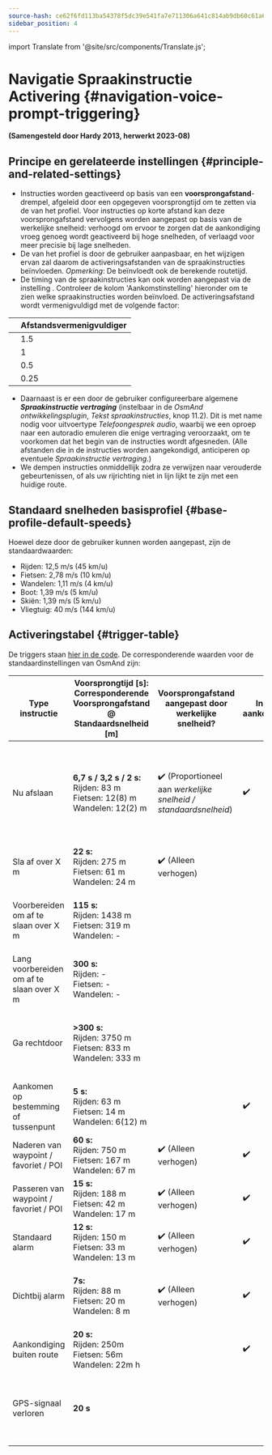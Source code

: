 ```yaml
---
source-hash: ce62f6fd113ba54378f5dc39e541fa7e711306a641c814ab9db60c61a6c63dd1
sidebar_position: 4
---
```

import Translate from '@site/src/components/Translate.js';


# Navigatie Spraakinstructie Activering {#navigation-voice-prompt-triggering}

                               
**(Samengesteld door Hardy 2013, herwerkt 2023-08)**
## Principe en gerelateerde instellingen {#principle-and-related-settings}
* Instructies worden geactiveerd op basis van een **voorsprongafstand**-drempel, afgeleid door een opgegeven voorsprongtijd om te zetten via de **_<Translate android="true" ids="default_speed_setting_title" />_** van het profiel. Voor instructies op korte afstand kan deze voorsprongafstand vervolgens worden aangepast op basis van de werkelijke snelheid: verhoogd om ervoor te zorgen dat de aankondiging vroeg genoeg wordt geactiveerd bij hoge snelheden, of verlaagd voor meer precisie bij lage snelheden.
* De **_<Translate android="true" ids="default_speed_setting_title" />_** van het profiel is door de gebruiker aanpasbaar, en het wijzigen ervan zal daarom de activeringsafstanden van de spraakinstructies beïnvloeden.
*Opmerking*: De _<Translate android="true" ids="default_speed_setting_title" />_ beïnvloedt ook de berekende routetijd.
* De timing van de spraakinstructies kan ook worden aangepast via de instelling **_<Translate android="true" ids="arrival_distance" />_**. Controleer de kolom 'Aankomstinstelling' hieronder om te zien welke spraakinstructies worden beïnvloed. De activeringsafstand wordt vermenigvuldigd met de volgende factor:

**<Translate android="true" ids="arrival_distance" />** | Afstandsvermenigvuldiger
--- | --- 
**<Translate android="true" ids="arrival_distance_factor_early" />** | 1.5
**<Translate android="true" ids="arrival_distance_factor_normally" />** | 1
**<Translate android="true" ids="arrival_distance_factor_late" />** | 0.5
**<Translate android="true" ids="arrival_distance_factor_at_last" />** | 0.25
* Daarnaast is er een door de gebruiker configureerbare algemene **_Spraakinstructie vertraging_** (instelbaar in de _OsmAnd ontwikkelingsplugin_, _Tekst spraakinstructies_, knop 11.2). Dit is met name nodig voor uitvoertype _Telefoongesprek audio_, waarbij we een oproep naar een autoradio emuleren die enige vertraging veroorzaakt, om te voorkomen dat het begin van de instructies wordt afgesneden. (Alle afstanden die in de instructies worden aangekondigd, anticiperen op eventuele _Spraakinstructie vertraging_.)
* We dempen instructies onmiddellijk zodra ze verwijzen naar verouderde gebeurtenissen, of als uw rijrichting niet in lijn lijkt te zijn met een huidige route.

## Standaard snelheden basisprofiel {#base-profile-default-speeds}
Hoewel deze door de gebruiker kunnen worden aangepast, zijn de standaardwaarden:
* Rijden: 12,5 m/s (45 km/u)
* Fietsen: 2,78 m/s (10 km/u)
* Wandelen: 1,11 m/s (4 km/u)
* Boot: 1,39 m/s (5 km/u)
* Skiën: 1,39 m/s (5 km/u)
* Vliegtuig: 40 m/s (144 km/u)

## Activeringstabel {#trigger-table}

De triggers staan [hier in de code](https://github.com/osmandapp/OsmAnd/blob/master/OsmAnd/src/net/osmand/plus/routing/data/AnnounceTimeDistances.java#L65). De corresponderende waarden voor de standaardinstellingen van OsmAnd zijn:

Type instructie | Voorsprongtijd [s]:<br/>Corresponderende<br/>Voorsprongafstand @ Standaardsnelheid [m] | Voorsprongafstand aangepast door werkelijke snelheid? | Instelbaar via aankomstinstelling? | Opmerking |
--- | --- | --- | --- | --- |
Nu afslaan | **6,7 s / 3,2 s / 2 s:**<br/>Rijden: 83 m<br/>Fietsen: 12(8) m<br/>Wandelen: 12(2) m | :heavy_check_mark: (Proportioneel aan *werkelijke snelheid / standaardsnelheid*) | :heavy_check_mark: | Voorsprongtijd (heuristisch) = _max(8, sqrt(standaardsnelheid * 3,6))_. De corresponderende voorsprongafstand is minimaal 12 m om rekening te houden met positieonzekerheid. |
Sla af over X m | **22 s:**<br/>Rijden: 275 m<br/>Fietsen: 61 m<br/>Wandelen: 24 m | :heavy_check_mark: (Alleen verhogen) |  | Overgeslagen indien < 15 s voor afslag |
Voorbereiden om af te slaan over X m | **115 s:**<br/>Rijden: 1438 m<br/>Fietsen: 319 m<br/>Wandelen: - |  |  | Overgeslagen indien < 150 m voor "Sla af over", overgeslagen voor _standaardsnelheid_ < 8 km/u |
Lang voorbereiden om af te slaan over X m | **300 s:**<br/>Rijden: -<br/>Fietsen: -<br/>Wandelen: - |  |  | Overgeslagen voor _standaardsnelheid_ < 108 km/u |
Ga rechtdoor | **>300 s:**<br/>Rijden: 3750 m<br/>Fietsen: 833 m<br/>Wandelen: 333 m | | | Speelt na routeberekening als er geen andere instructie is, of na een afslag als de volgende afslag verder is dan _Lang voorbereiden_ |
Aankomen op bestemming of tussenpunt | **5 s:**<br/>Rijden: 63 m<br/>Fietsen: 14 m<br/>Wandelen: 6(12) m | |:heavy_check_mark: | Minimaal 12 m |
Naderen van waypoint / favoriet / POI | **60 s:**<br/>Rijden: 750 m<br/>Fietsen: 167 m<br/>Wandelen: 67 m | :heavy_check_mark: (Alleen verhogen) | :heavy_check_mark: | Beperkt tot maximaal 1 punt tegelijk |
Passeren van waypoint / favoriet / POI | **15 s:**<br/>Rijden: 188 m<br/>Fietsen: 42 m<br/>Wandelen: 17 m | :heavy_check_mark: (Alleen verhogen) | :heavy_check_mark: | Beperkt tot maximaal 3 punten tegelijk |
Standaard alarm | **12 s:**<br/>Rijden: 150 m<br/>Fietsen: 33 m<br/>Wandelen: 13 m | :heavy_check_mark: (Alleen verhogen) | :heavy_check_mark: |
Dichtbij alarm | **7s:**<br/> Rijden: 88 m<br/>Fietsen: 20 m<br/>Wandelen: 8 m | :heavy_check_mark: (Alleen verhogen) | :heavy_check_mark: | _Verkeersremming_ gebruikt het _Passeren_ alarm voor de naderingsinstructie, en filtert duplicaten binnen deze straal |
Aankondiging buiten route | **20 s:**<br/>Rijden: 250m<br/>Fietsen: 56m<br/>Wandelen: 22m h| | :heavy_check_mark: | Kan worden uitgeschakeld |
GPS-signaal verloren | **20 s** | | | Wordt afgespeeld nadat het GPS-signaal gedurende >= 20 s verloren is gegaan en dit niet door een gebruikersactie is veroorzaakt. |